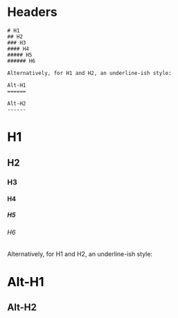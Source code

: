 <!-- ======================================================================
--- Search engine
title:          Markdown headers
keywords:       markdown, headers
description:    Markdown headers in md-site-engine.
--- Menu system
order:          10
text:           Headers
hidden:         false
umbel:          false
--- Page properties
id:             
document:       
layout:         layout-2-left
$-left:         #side-menu
--- Side menu
side-menu-root:     /markdown
side-menu-header:   Markdown help
side-menu-top:      
side-menu-depth:    1
======================================================================= -->

# Headers

```
# H1
## H2
### H3
#### H4
##### H5
###### H6

Alternatively, for H1 and H2, an underline-ish style:

Alt-H1
======

Alt-H2
------
```

<h1 style="color: #000">H1</h1>

## H2
### H3
#### H4
##### H5
###### H6

Alternatively, for H1 and H2, an underline-ish style:

<h1 style="color: #000">Alt-H1</h1>

Alt-H2
------


